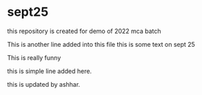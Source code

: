 # sept25
this repository is created for demo of 2022 mca batch

This is another line added into this file
this is some text on sept 25

This is really funny

this is simple line added here.

this is updated by ashhar.